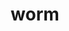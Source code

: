 ---
layout: smileys&emotion
title: worm
emoji: worm
permalink: 🪱.html
image: assets/img/3moji/worm.png
---